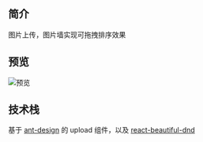 ## 简介
图片上传，图片墙实现可拖拽排序效果

## 预览
![预览](https://i.loli.net/2020/07/16/sFeBCEScNxJQ47w.gif)

## 技术栈
基于 [ant-design](https://github.com/ant-design/ant-design) 的 upload 组件，以及 [react-beautiful-dnd](https://github.com/atlassian/react-beautiful-dnd)
